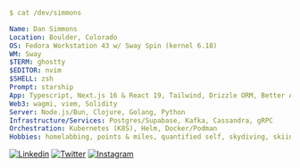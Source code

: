 ```YAML
$ cat /dev/simmons

Name: Dan Simmons
Location: Boulder, Colorado
OS: Fedora Workstation 43 w/ Sway Spin (kernel 6.18)
WM: Sway
$TERM: ghostty
$EDITOR: nvim
$SHELL: zsh
Prompt: starship
App: Typescript, Next.js 16 & React 19, Tailwind, Drizzle ORM, Better Auth, Zod
Web3: wagmi, viem, Solidity
Server: Node.js/Bun, Clojure, Golang, Python
Infrastructure/Services: Postgres/Supabase, Kafka, Cassandra, gRPC
Orchestration: Kubernetes (K8S), Helm, Docker/Podman
Hobbies: homelabbing, points & miles, quantified self, skydiving, skiing, touching grass
```

[![Linkedin](https://img.shields.io/badge/Linkedin-0077B5?style=for-the-badge&logo=linkedin&logoColor=white)](https://www.linkedin.com/in/simmonsdan/)
[![Twitter](https://img.shields.io/badge/Twitter-1DA1F2?style=for-the-badge&logo=twitter&logoColor=white)](https://twitter.com/simmons_dan)
[![Instagram](https://img.shields.io/badge/Instagram-E4405F?style=for-the-badge&logo=instagram&logoColor=white)](https://www.instagram.com/simmonsdan/)
